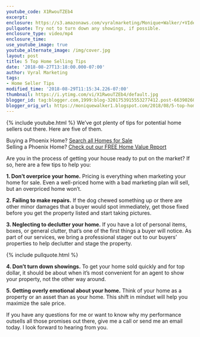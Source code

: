 ```yaml
---
youtube_code: X1RwouTZEb4
excerpt:
enclosure: https://s3.amazonaws.com/vyralmarketing/Monique+Walker/+VIdeos/Phoenix+Real+Estate-+5+Top+Home+Selling+Tips.mp4
pullquote: Try not to turn down any showings, if possible.
enclosure_type: video/mp4
enclosure_time:
use_youtube_image: true
youtube_alternate_image: /img/cover.jpg
layout: post
title: 5 Top Home Selling Tips
date: '2018-08-27T13:18:00.000-07:00'
author: Vyral Marketing
tags:
- Home Seller Tips
modified_time: '2018-08-29T11:15:34.226-07:00'
thumbnail: https://i.ytimg.com/vi/X1RwouTZEb4/default.jpg
blogger_id: tag:blogger.com,1999:blog-3201753915553277412.post-6639026078850007226
blogger_orig_url: https://moniquewalker1.blogspot.com/2018/08/5-top-home-selling-tips.html
---
```

{% include youtube.html %}
We’ve got plenty of tips for potential home sellers out there. Here are five of them.

<div class="post-cta">
Buying a Phoenix Home? <a href="http://www.moniquesells.com/properties/#/" target="_blank">Search all Homes for Sale</a><br>
Selling a Phoenix Home? <a href="http://www.phoenix-house-value.com/" target="_blank">Check out our FREE Home Value Report</a>
</div>

Are you in the process of getting your house ready to put on the market? If so, here are a few tips to help you:

**1. Don’t overprice your home.** Pricing is everything when marketing your home for sale. Even a well-priced home with a bad marketing plan will sell, but an overpriced home won’t.

**2. Failing to make repairs.** If the dog chewed something up or there are other minor damages that a buyer would spot immediately, get those fixed before you get the property listed and start taking pictures.

**3. Neglecting to declutter your home.** If you have a lot of personal items, boxes, or general clutter, that’s one of the first things a buyer will notice. As part of our services, we bring a professional stager out to our buyers’ properties to help declutter and stage the property.

{% include pullquote.html %}

**4. Don’t turn down showings.** To get your home sold quickly and for top dollar, it should be about when it’s most convenient for an agent to show your property, not the other way around.

**5. Getting overly emotional about your home.** Think of your home as a property or an asset than as your home. This shift in mindset will help you maximize the sale price.

If you have any questions for me or want to know why my performance outsells all those promises out there, give me a call or send me an email today. I look forward to hearing from you.
